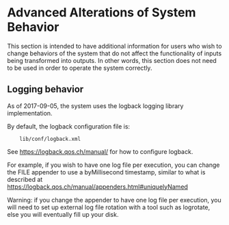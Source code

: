# Advanced Alterations of System Behavior

This section is intended to have additional information for users who wish to
change behaviors of the system that do not affect the functionality of inputs
being transformed into outputs. In other words, this section does not need to be
used in order to operate the system correctly.

## Logging behavior

As of 2017-09-05, the system uses the logback logging library implementation.

By default, the logback configuration file is:

        lib/conf/logback.xml

See <https://logback.qos.ch/manual/> for how to configure logback.

For example, if you wish to have one log file per execution, you can change the
FILE appender to use a byMillisecond timestamp, similar to what is described at
<https://logback.qos.ch/manual/appenders.html#uniquelyNamed>

Warning: if you change the appender to have one log file per execution, you will
need to set up external log file rotation with a tool such as logrotate, else
you will eventually fill up your disk.
